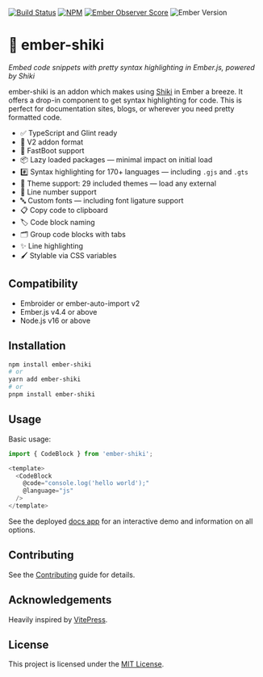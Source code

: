 [![Build Status][build-status-img]][build-status-link]
[![NPM][npm-badge-img]][npm-badge-link]
[![Ember Observer Score][ember-observer-badge]][ember-observer-url]
![Ember Version][ember-version]

# 🌈 ember-shiki

_Embed code snippets with pretty syntax highlighting in Ember.js, powered by Shiki_

[build-status-img]: https://github.com/IgnaceMaes/ember-shiki/workflows/CI/badge.svg
[build-status-link]: https://github.com/IgnaceMaes/ember-shiki
[npm-badge-img]: https://badge.fury.io/js/ember-shiki.svg
[npm-badge-link]: http://badge.fury.io/js/ember-shiki
[ember-observer-badge]: http://emberobserver.com/badges/ember-shiki.svg
[ember-observer-url]: http://emberobserver.com/addons/ember-shiki
[ember-version]: https://img.shields.io/badge/Ember-4.4+-brightgreen.svg

ember-shiki is an addon which makes using [Shiki](https://github.com/shikijs/shiki) in Ember a breeze. It offers a drop-in component to get syntax highlighting for code. This is perfect for documentation sites, blogs, or wherever you need pretty formatted code.

- ✅ TypeScript and Glint ready
- 🧵 V2 addon format
- 🚀 FastBoot support
- 📦 Lazy loaded packages &mdash; minimal impact on initial load
- #️⃣ Syntax highlighting for 170+ languages &mdash; including `.gjs` and `.gts`
- 🎨 Theme support: 29 included themes &mdash; load any external
- 🔢 Line number support
- 🔤 Custom fonts &mdash; including font ligature support
- 📋 Copy code to clipboard
- 🏷️ Code block naming
- 🗂️ Group code blocks with tabs
- ✨ Line highlighting
- 🖌️ Stylable via CSS variables

## Compatibility

- Embroider or ember-auto-import v2
- Ember.js v4.4 or above
- Node.js v16 or above

## Installation

```sh
npm install ember-shiki
# or
yarn add ember-shiki
# or
pnpm install ember-shiki
```

## Usage

Basic usage:

```js
import { CodeBlock } from 'ember-shiki';

<template>
  <CodeBlock
    @code="console.log('hello world');"
    @language="js"
  />
</template>
```

See the deployed [docs app](https://ember-shiki.pages.dev/) for an interactive demo and information on all options.

## Contributing

See the [Contributing](CONTRIBUTING.md) guide for details.

## Acknowledgements

Heavily inspired by [VitePress](https://github.com/vuejs/vitepress).

## License

This project is licensed under the [MIT License](LICENSE.md).
